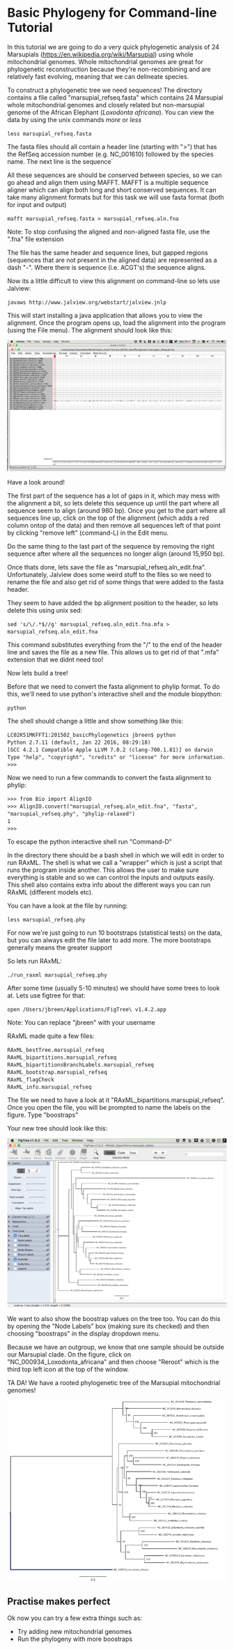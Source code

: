 # Basic Phylogeny for Command-line Tutorial

In this tutorial we are going to do a very quick phylogenetic analysis of 24 Marsupials (https://en.wikipedia.org/wiki/Marsupial) using whole mitochondrial genomes. Whole mitochondrial genomes are great for phylogenetic reconstruction because they're non-recombining and are relatively fast evolving, meaning that we can delineate species. 

To construct a phylogenetic tree we need sequences! The directory contains a file called "marsupial_refseq.fasta" which contains 24 Marsupial whole mitochondrial genomes and closely related but non-marsupial genome of the African Elephant (*Loxodonta africana*). You can view the data by using the unix commands *more* or *less*

`less marsupial_refseq.fasta`  

The fasta files should all contain a header line (starting with ">") that has the RefSeq accession number (e.g. NC_001610) followed by the species name. The next line is the sequence`

All these sequences are should be conserved between species, so we can go ahead and align them using MAFFT. MAFFT is a multiple sequence aligner which can align both long and short conserved sequences. It can take many alignment formats but for this task we will use fasta format (both for input and output)

`mafft marsupial_refseq.fasta > marsupial_refseq.aln.fna`  

Note: To stop confusing the aligned and non-aligned fasta file, use the ".fna" file extension

The file has the same header and sequence lines, but gapped regions (sequences that are not present in the aligned data) are represented as a dash "-". Where there is sequence (i.e. ACGT's) the sequence aligns.

Now its a little difficult to view this alignment on command-line so lets use Jalview:

`javaws http://www.jalview.org/webstart/jalview.jnlp`  

This will start installing a java application that allows you to view the alignment. Once the program opens up, load the alignment into the program (using the File menu). The alignment should look like this:

![Alignment Example](figures/Alignment_Fig.png)

Have a look around!

The first part of the sequence has a lot of gaps in it, which may mess with the alignment a bit, so lets delete this sequence up until the part where all sequence seem to align (around 980 bp). Once you get to the part where all sequences line up, click on the top of the alignment (which adds a red column ontop of the data) and then remove all sequences left of that point by clicking "remove left" (command-L) in the Edit menu. 

Do the same thing to the last part of the sequence by removing the right sequence after where all the sequences no longer align (around 15,950 bp). 

Once thats done, lets save the file as "marsupial\_refseq.aln_edit.fna". Unfortunately, Jalview does some weird stuff to the files so we need to rename the file and also get rid of some things that were added to the fasta header.

They seem to have added the bp alignment position to the header, so lets delete this using unix sed:

`sed 's/\/.*$//g' marsupial_refseq.aln_edit.fna.mfa > marsupial_refseq.aln_edit.fna`

This command substitutes everything from the "/" to the end of the header line and saves the file as a new file. This allows us to get rid of that ".mfa" extension that we didnt need too!

Now lets build a tree!

Before that we need to convert the fasta alignment to phylip format. To do this, we'll need to use python's interactive shell and the module biopython:

`python`

The shell should change a little and show something like this:

`LC02K51MKFFT1:201502_basicPhylogenetics jbreen$ python`  
`Python 2.7.11 (default, Jan 22 2016, 08:29:18)`  
`[GCC 4.2.1 Compatible Apple LLVM 7.0.2 (clang-700.1.81)] on darwin`  
`Type "help", "copyright", "credits" or "license" for more information.`  
`>>>`  

Now we need to run a few commands to convert the fasta alignment to phylip:

`>>> from Bio import AlignIO`  
`>>> AlignIO.convert("marsupial_refseq.aln_edit.fna", "fasta", "marsupial_refseq.phy", "phylip-relaxed")`  
`1`  
`>>>`  

To escape the python interactive shell run "Command-D"

In the directory there should be a bash shell in which we will edit in order to run RAxML. The shell is what we call a "wrapper" which is just a script that runs the program inside another. This allows the user to make sure everything is stable and so we can control the inputs and outputs easily. This shell also contains extra info about the different ways you can run RAxML (different models etc). 

You can have a look at the file by running:

`less marsupial_refseq.phy`

For now we're just going to run 10 bootstraps (statistical tests) on the data, but you can always edit the file later to add more. The more bootstraps generally means the greater support

So lets run RAxML:

`./run_raxml marsupial_refseq.phy`

After some time (usually 5-10 minutes) we should have some trees to look at. Lets use figtree for that:

`open /Users/jbreen/Applications/FigTree\ v1.4.2.app`  

Note: You can replace "jbreen" with your username

RAxML made quite a few files:

`RAxML_bestTree.marsupial_refseq`  
`RAxML_bipartitions.marsupial_refseq`  
`RAxML_bipartitionsBranchLabels.marsupial_refseq`  
`RAxML_bootstrap.marsupial_refseq`  
`RAxML_flagCheck`  
`RAxML_info.marsupial_refseq`  

The file we need to have a look at it "RAxML_bipartitions.marsupial_refseq". Once you open the file, you will be prompted to name the labels on the figure. Type "boostraps"

Your new tree should look like this:

![Tree Example](figures/New_tree.png)

We want to also show the boostrap values on the tree too. You can do this by opening the "Node Labels" box (making sure its checked) and then choosing "boostraps" in the display dropdown menu.

Because we have an outgroup, we know that one sample should be outside our Marsupial clade. On the figure, click on "NC_000934_Loxodonta_africana" and then choose "Reroot" which is the third top left icon at the top of the window. 

TA DA! We have a rooted phylogenetic tree of the Marsupial mitochondrial genomes!

![Tree Example](figures/Marsupial_phylogeny.png)


## Practise makes perfect

Ok now you can try a few extra things such as:
- Try adding new mitochondrial genomes 
- Run the phylogeny with more boostraps
